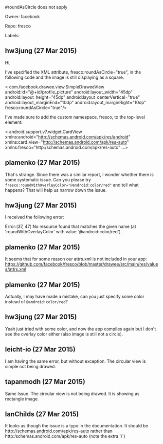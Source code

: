 #roundAsCircle does not apply

Owner: facebook

Repo: fresco

Labels: 

## hw3jung (27 Mar 2015)

Hi,

I've specified the XML attribute, fresco:roundAsCircle="true", in the following code and the image is still displaying as a square.

< com.facebook.drawee.view.SimpleDraweeView
    android:id="@+id/profile_picture"
    android:layout_width="45dp"
    android:layout_height="45dp"
    android:layout_centerVertical="true"
    android:layout_marginEnd="10dp"
    android:layout_marginRight="10dp"
    fresco:roundAsCircle="true"/>

I've made sure to add the custom namespace, fresco, to the top-level element: 

<?xml version="1.0" encoding="utf-8"?>
< android.support.v7.widget.CardView
    xmlns:android="http://schemas.android.com/apk/res/android"
    xmlns:card_view="http://schemas.android.com/apk/res-auto"
    xmlns:fresco="http:/schemas.android.com/apk/res-auto"
    ...>


## plamenko (27 Mar 2015)

That's strange. Since there was a similar report, I wonder whether there is some systematic issue.
Can you please try `fresco:roundWithOverlayColor="@android:color/red"` and tell what happens? That will help us narrow down the issue.


## hw3jung (27 Mar 2015)

I received the following error:

Error:(37, 47) No resource found that matches the given name (at 'roundWithOverlayColor' with value '@android:color/red').


## plamenko (27 Mar 2015)

It seems that for some reason our attrs.xml is not included in your app:
https://github.com/facebook/fresco/blob/master/drawee/src/main/res/values/attrs.xml


## plamenko (27 Mar 2015)

Actually, I may have made a mistake, can you just specify some color instead of `@android:color/red`?


## hw3jung (27 Mar 2015)

Yeah just tried with some color, and now the app compiles again but I don't see the overlay color either (also image is still not a circle).


## leicht-io (27 Mar 2015)

I am having the same error, but without exception. The circular view is simple not being drawed.


## tapanmodh (27 Mar 2015)

Same Issue. The circular view is  not being drawed. It is showing as rectangle image.


## IanChilds (27 Mar 2015)

It looks as though the issue is a typo in the documentation. It should be http://schemas.android.com/apk/res-auto rather than http:/schemas.android.com/apk/res-auto (note the extra '/')


